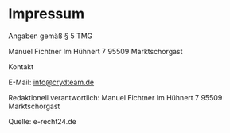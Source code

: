 # Impressum

Angaben gemäß § 5 TMG&#x20;

Manuel Fichtner Im Hühnert 7 95509 Marktschorgast



Kontakt&#x20;

E-Mail: info@crydteam.de



Redaktionell verantwortlich: Manuel Fichtner Im Hühnert 7 95509 Marktschorgast

Quelle: e-recht24.de
